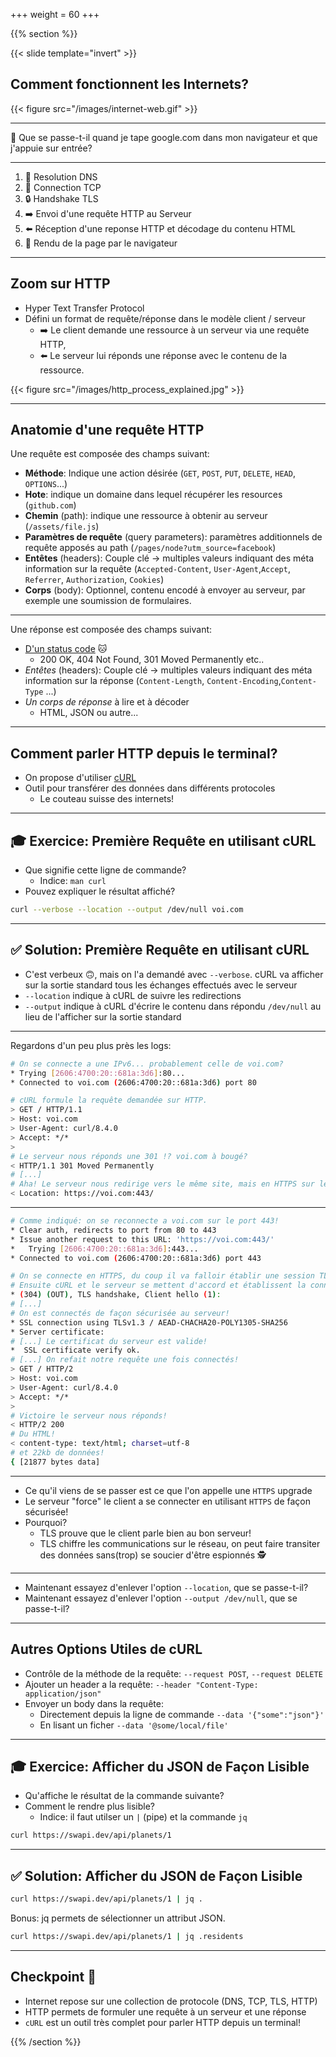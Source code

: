 +++
weight = 60
+++

{{% section %}}

{{< slide template="invert" >}}

## Comment fonctionnent les Internets?

{{< figure src="/images/internet-web.gif" >}}

---

🧐 Que se passe-t-il quand je tape google.com dans mon navigateur et que j'appuie sur entrée?

---

1. 📖 Resolution DNS
2. 🔌 Connection TCP
3. 🔒 Handshake TLS
4. ➡️  Envoi d'une requête HTTP au Serveur
5. ⬅️ Réception d'une reponse HTTP et décodage du contenu HTML
6. 🎨 Rendu de la page par le navigateur

---

## Zoom sur HTTP

- Hyper Text Transfer Protocol
- Défini un format de requête/réponse dans le modèle client / serveur
  - ➡️ Le client demande une ressource à un serveur via une requête HTTP,
  - ⬅️ Le serveur lui réponds une réponse avec le contenu de la ressource.

{{< figure src="/images/http_process_explained.jpg" >}}

---

## Anatomie d'une requête HTTP

Une requête est composée des champs suivant:

- **Méthode**: Indique une action désirée (`GET`, `POST`, `PUT`, `DELETE`, `HEAD`, `OPTIONS`...)
- **Hote**: indique un domaine dans lequel récupérer les resources (`github.com`)
- **Chemin** (path): indique une ressource à obtenir au serveur (`/assets/file.js`)
- **Paramètres de requête** (query parameters): paramètres additionnels de requête apposés au path (`/pages/node?utm_source=facebook`)
- **Entêtes** (headers): Couple clé -> multiples valeurs indiquant des méta information sur la requête (`Accepted-Content`, `User-Agent`,`Accept`, `Referrer`, `Authorization`, `Cookies`)
- **Corps** (body): Optionnel, contenu encodé à envoyer au serveur, par exemple une soumission de formulaires.

---

Une réponse est composée des champs suivant:

- [D'un status code](https://http.cat) 🐱
  - 200 OK, 404 Not Found, 301 Moved Permanently etc..
- *Entêtes* (headers): Couple clé -> multiples valeurs indiquant des méta information sur la réponse (`Content-Length`, `Content-Encoding`,`Content-Type` ...)
- *Un corps de réponse* à lire et à décoder
  - HTML, JSON ou autre...

---

## Comment parler HTTP depuis le terminal?

- On propose d'utiliser [cURL](https://curl.se/)
- Outil pour transférer des données dans différents protocoles
  - Le couteau suisse des internets!

---

## 🎓 Exercice: Première Requête en utilisant cURL

- Que signifie cette ligne de commande?
  - Indice: `man curl`
- Pouvez expliquer le résultat affiché?

```bash
curl --verbose --location --output /dev/null voi.com
```

---

## ✅ Solution: Première Requête en utilisant cURL

- C'est verbeux 🙃, mais on l'a demandé avec `--verbose`. cURL va afficher sur la sortie standard tous les échanges effectués avec le serveur
- `--location` indique à cURL de suivre les redirections
- `--output` indique à cURL d'écrire le contenu dans répondu `/dev/null` au lieu de l'afficher sur la sortie standard

---

Regardons d'un peu plus près les logs:

```bash
# On se connecte a une IPv6... probablement celle de voi.com?
* Trying [2606:4700:20::681a:3d6]:80...
* Connected to voi.com (2606:4700:20::681a:3d6) port 80

# cURL formule la requête demandée sur HTTP.
> GET / HTTP/1.1
> Host: voi.com
> User-Agent: curl/8.4.0
> Accept: */*
>
# Le serveur nous réponds une 301 !? voi.com à bougé?
< HTTP/1.1 301 Moved Permanently
# [...]
# Aha! Le serveur nous redirige vers le même site, mais en HTTPS sur le port 443.
< Location: https://voi.com:443/
```

---

```bash
# Comme indiqué: on se reconnecte a voi.com sur le port 443!
* Clear auth, redirects to port from 80 to 443
* Issue another request to this URL: 'https://voi.com:443/'
*   Trying [2606:4700:20::681a:3d6]:443...
* Connected to voi.com (2606:4700:20::681a:3d6) port 443

# On se connecte en HTTPS, du coup il va falloir établir une session TLS
# Ensuite cURL et le serveur se mettent d'accord et établissent la connexion sécurisée.
* (304) (OUT), TLS handshake, Client hello (1):
# [...]
# On est connectés de façon sécurisée au serveur!
* SSL connection using TLSv1.3 / AEAD-CHACHA20-POLY1305-SHA256
* Server certificate:
# [...] Le certificat du serveur est valide!
*  SSL certificate verify ok.
# [...] On refait notre requête une fois connectés!
> GET / HTTP/2
> Host: voi.com
> User-Agent: curl/8.4.0
> Accept: */*
>
# Victoire le serveur nous réponds!
< HTTP/2 200
# Du HTML!
< content-type: text/html; charset=utf-8
# et 22kb de données!
{ [21877 bytes data]
```

---

- Ce qu'il viens de se passer est ce que l'on appelle une `HTTPS` upgrade
- Le serveur "force" le client a se connecter en utilisant `HTTPS` de façon sécurisée!
- Pourquoi?
  - TLS prouve que le client parle bien au bon serveur!
  - TLS chiffre les communications sur le réseau, on peut faire transiter des données sans(trop) se soucier d'être espionnés 🕵️

---

- Maintenant essayez d'enlever l'option `--location`, que se passe-t-il?
- Maintenant essayez d'enlever l'option `--output /dev/null`, que se passe-t-il?

---

## Autres Options Utiles de cURL

- Contrôle de la méthode de la requête: `--request POST`, `--request DELETE`
- Ajouter un header a la requête: `--header "Content-Type: application/json"`
- Envoyer un body dans la requête:
  - Directement depuis la ligne de commande `--data '{"some":"json"}'`
  - En lisant un ficher `--data '@some/local/file'`

---

## 🎓 Exercice: Afficher du JSON de Façon Lisible

- Qu'affiche le résultat de la commande suivante?
- Comment le rendre plus lisible?
  - Indice: il faut utilser un `|` (pipe) et la commande `jq`

```bash
curl https://swapi.dev/api/planets/1
```

---

## ✅ Solution: Afficher du JSON de Façon Lisible

```bash
curl https://swapi.dev/api/planets/1 | jq .
```

Bonus: jq permets de sélectionner un attribut JSON.

```bash
curl https://swapi.dev/api/planets/1 | jq .residents
```

---

## Checkpoint 🎯

* Internet repose sur une collection de protocole (DNS, TCP, TLS, HTTP)
* HTTP permets de formuler une requête à un serveur et une réponse
* `cURL` est un outil très complet pour parler HTTP depuis un terminal!

{{% /section %}}
